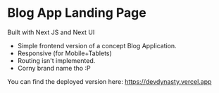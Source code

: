 # Blog App Landing Page 

Built with Next JS and Next UI

- Simple frontend version of a concept Blog Application.
- Responsive (for Mobile+Tablets)
- Routing isn't implemented.
- Corny brand name tho :P

You can find the deployed version here: https://devdynasty.vercel.app